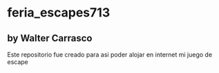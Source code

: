 # feria_escapes713
<h2>by Walter Carrasco</h2>
<p>Este repositorio fue creado para asi poder alojar en internet mi juego de escape</p>
